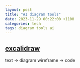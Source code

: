 ```yaml
---
layout: post
title: "AI diagram tools"
date: 2023-11-29 00:22:00 +1100
categories: tech
tags: diagram tools ai
---
```


## [excalidraw](https://excalidraw.com)
text -> diagram
wireframe -> code